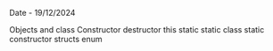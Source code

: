 Date - 19/12/2024

Objects and class
Constructor
destructor
this
static
static class
static constructor
structs
enum

